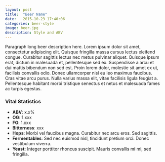 ```yaml
---
layout: post
title:  "Beer Name"
date:   2015-10-23 17:40:06
categories: beer-style
image: beer.jpg
description: Style and ABV
---
```

Paragraph long beer description here. Lorem ipsum dolor sit amet, consectetur adipiscing elit. Quisque fringilla massa cursus lectus eleifend congue. Curabitur sagittis lectus nec metus pulvinar aliquet. Quisque ipsum erat, dictum in malesuada et, pellentesque sed ex. Suspendisse a arcu et dui mattis bibendum non sed est. Proin lorem dolor, molestie sit amet ex ut, facilisis convallis odio. Donec ullamcorper nisl eu leo maximus faucibus. Cras vitae arcu purus. Nulla varius massa elit, vitae facilisis ligula feugiat a. Pellentesque habitant morbi tristique senectus et netus et malesuada fames ac turpis egestas.

### Vital Statistics

* **ABV**: x.x%
* **OG**: 1.xxx
* **FG**: 1.xxx
* **Bitterness**: xxx
* **Hops**: Morbi vel faucibus magna. Curabitur nec arcu eros. Sed sagittis.
* **Fermentables**: Sed nec euismod nisl, tincidunt pretium orci. Donec vestibulum viverra.
* **Yeast:** Integer porttitor rhoncus suscipit. Mauris convallis mi mi, sed fringilla.
